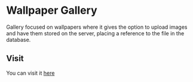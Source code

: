# Wallpaper Gallery

Gallery focused on wallpapers where it gives the option to upload images and have them stored on the server, placing a reference to the file in the database.

## Visit 

You can visit it [here](http://franp.xyz/pages/PY-7-GaleriaConBD/)
